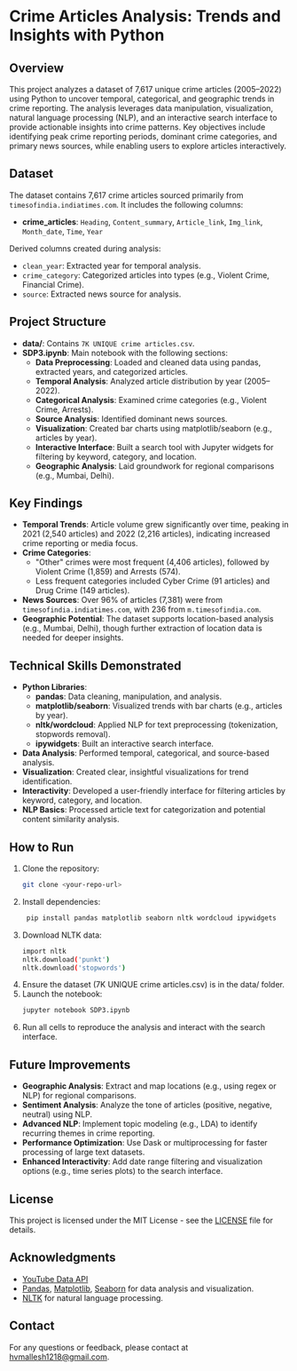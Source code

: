 # Crime Articles Analysis: Trends and Insights with Python

## Overview
This project analyzes a dataset of 7,617 unique crime articles (2005–2022) using Python to uncover temporal, categorical, and geographic trends in crime reporting. The analysis leverages data manipulation, visualization, natural language processing (NLP), and an interactive search interface to provide actionable insights into crime patterns. Key objectives include identifying peak crime reporting periods, dominant crime categories, and primary news sources, while enabling users to explore articles interactively.

## Dataset
The dataset contains 7,617 crime articles sourced primarily from `timesofindia.indiatimes.com`. It includes the following columns:
- **crime_articles**: `Heading`, `Content_summary`, `Article_link`, `Img_link`, `Month_date`, `Time`, `Year`

Derived columns created during analysis:
- `clean_year`: Extracted year for temporal analysis.
- `crime_category`: Categorized articles into types (e.g., Violent Crime, Financial Crime).
- `source`: Extracted news source for analysis.

## Project Structure
- **data/**: Contains `7K UNIQUE crime articles.csv`.
- **SDP3.ipynb**: Main notebook with the following sections:
  - **Data Preprocessing**: Loaded and cleaned data using pandas, extracted years, and categorized articles.
  - **Temporal Analysis**: Analyzed article distribution by year (2005–2022).
  - **Categorical Analysis**: Examined crime categories (e.g., Violent Crime, Arrests).
  - **Source Analysis**: Identified dominant news sources.
  - **Visualization**: Created bar charts using matplotlib/seaborn (e.g., articles by year).
  - **Interactive Interface**: Built a search tool with Jupyter widgets for filtering by keyword, category, and location.
  - **Geographic Analysis**: Laid groundwork for regional comparisons (e.g., Mumbai, Delhi).

## Key Findings
- **Temporal Trends**: Article volume grew significantly over time, peaking in 2021 (2,540 articles) and 2022 (2,216 articles), indicating increased crime reporting or media focus.
- **Crime Categories**: 
  - "Other" crimes were most frequent (4,406 articles), followed by Violent Crime (1,859) and Arrests (574).
  - Less frequent categories included Cyber Crime (91 articles) and Drug Crime (149 articles).
- **News Sources**: Over 96% of articles (7,381) were from `timesofindia.indiatimes.com`, with 236 from `m.timesofindia.com`.
- **Geographic Potential**: The dataset supports location-based analysis (e.g., Mumbai, Delhi), though further extraction of location data is needed for deeper insights.

## Technical Skills Demonstrated
- **Python Libraries**:
  - **pandas**: Data cleaning, manipulation, and analysis.
  - **matplotlib/seaborn**: Visualized trends with bar charts (e.g., articles by year).
  - **nltk/wordcloud**: Applied NLP for text preprocessing (tokenization, stopwords removal).
  - **ipywidgets**: Built an interactive search interface.
- **Data Analysis**: Performed temporal, categorical, and source-based analysis.
- **Visualization**: Created clear, insightful visualizations for trend identification.
- **Interactivity**: Developed a user-friendly interface for filtering articles by keyword, category, and location.
- **NLP Basics**: Processed article text for categorization and potential content similarity analysis.

## How to Run
1. Clone the repository:
   ```bash
   git clone <your-repo-url>
2. Install dependencies:
   ```bash
    pip install pandas matplotlib seaborn nltk wordcloud ipywidgets
3. Download NLTK data:
   ```bash
   import nltk
   nltk.download('punkt')
   nltk.download('stopwords')
4. Ensure the dataset (7K UNIQUE crime articles.csv) is in the data/ folder.
5. Launch the notebook:
   ```bash
   jupyter notebook SDP3.ipynb
6. Run all cells to reproduce the analysis and interact with the search interface.


## Future Improvements
 - **Geographic Analysis**: Extract and map locations (e.g., using regex or NLP) for regional comparisons.
- **Sentiment Analysis**: Analyze the tone of articles (positive, negative, neutral) using NLP.
- **Advanced NLP**: Implement topic modeling (e.g., LDA) to identify recurring themes in crime reporting.
- **Performance Optimization**: Use Dask or multiprocessing for faster processing of large text datasets.
- **Enhanced Interactivity**: Add date range filtering and visualization options (e.g., time series plots) to the search interface.

## License

This project is licensed under the MIT License - see the [LICENSE](LICENSE) file for details.

## Acknowledgments

- [YouTube Data API](https://developers.google.com/youtube/v3)
- [Pandas](https://pandas.pydata.org/), [Matplotlib](https://matplotlib.org/), [Seaborn](https://seaborn.pydata.org/) for data analysis and visualization.
- [NLTK](https://www.nltk.org/) for natural language processing.


## Contact

For any questions or feedback, please contact at hvmallesh1218@gmail.com.
